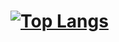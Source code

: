 # [![Top Langs](https://github-readme-stats.vercel.app/api/top-langs/?username=havenfricke)](https://github.com/havenfricke/github-readme-stats)
